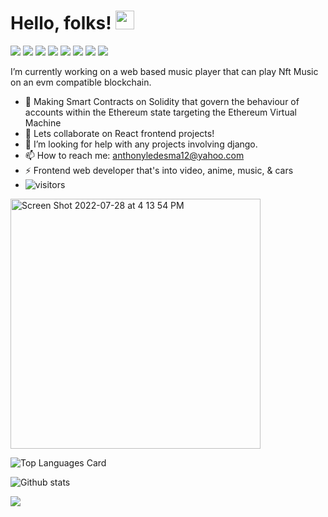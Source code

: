 # Hello, folks! <img src="https://raw.githubusercontent.com/MartinHeinz/MartinHeinz/master/wave.gif" width="30px">

![](https://img.shields.io/badge/JavaScript-323330?style=for-the-badge&logo=javascript&logoColor=F7DF1E)
![](https://img.shields.io/badge/React-20232A?style=for-the-badge&logo=react&logoColor=61DAFB)
![](https://img.shields.io/badge/HTML-239120?style=for-the-badge&logo=html5&logoColor=white)
![](https://img.shields.io/badge/CSS3-1572B6?style=for-the-badge&logo=css3&logoColor=white)
![](https://img.shields.io/badge/Bootstrap-563D7C?style=for-the-badge&logo=bootstrap&logoColor=white)
![](https://img.shields.io/badge/Node.js-43853D?style=for-the-badge&logo=node.js&logoColor=white)
![](https://img.shields.io/badge/mac%20os-000000?style=for-the-badge&logo=apple&logoColor=white)
![](https://img.shields.io/badge/Facebook-1877F2?style=for-the-badge&logo=facebook&logoColor=white)

I’m currently working on a web based music player that can play Nft Music on an evm compatible blockchain.

- 🌱 Making Smart Contracts on Solidity that govern the behaviour of accounts within the Ethereum state targeting the Ethereum Virtual Machine 
- 👯 Lets collaborate on React frontend projects!
- 🤔 I’m looking for help with any projects involving django. 
- 📫 How to reach me: anthonyledesma12@yahoo.com
- ⚡ Frontend web developer that's into video, anime, music, & cars
- ![visitors](https://visitor-badge.glitch.me/badge?page_id=page.id)

<img width="400" alt="Screen Shot 2022-07-28 at 4 13 54 PM" src="https://user-images.githubusercontent.com/97990379/181654360-f6a84e49-71da-4787-8a4b-2e522c03c9a5.png">

              

![Top Languages Card](https://github-readme-stats.vercel.app/api/top-langs/?username=Anchoviess&layout=compact)


![Github stats](https://github-readme-stats.vercel.app/api?username=Anchoviess&theme=highcontrast&show_icons=true&count_private=true)

[![](https://www.paypalobjects.com/en_US/i/btn/btn_donateCC_LG.gif)](https://ko-fi.com/anthonyledesma36798#paypalModal)


